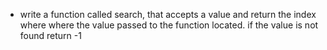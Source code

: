 - write a function called search, that accepts a value and return the index where where the value passed to the function located. if the value is not found return -1


